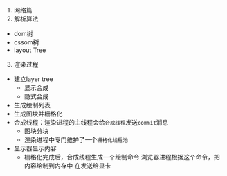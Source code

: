 1. 网络篇
2. 解析算法
  - dom树
  - cssom树
  - layout Tree
3. 渲染过程
  - 建立layer tree
    - 显示合成
    - 隐式合成
  - 生成绘制列表
  - 生成图块并栅格化
  - 合成线程：渲染进程的主线程会给`合成线程`发送`commit`消息
    - 图块分块
    - 渲染进程中专门维护了一个`栅格化线程池`
  - 显示器显示内容
    - 栅格化完成后，合成线程生成一个绘制命令
    浏览器进程根据这个命令，把内容绘制到内存中
    在发送给显卡